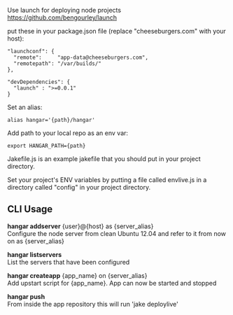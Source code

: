 Use launch for deploying node projects
https://github.com/bengourley/launch


put these in your package.json file (replace "cheeseburgers.com" with your host):  

    "launchconf": {
      "remote":     "app-data@cheeseburgers.com",
      "remotepath": "/var/builds/"
    },
    
    "devDependencies": {
      "launch" : ">=0.0.1"
    }


Set an alias:
  
    alias hangar='{path}/hangar'

Add path to your local repo as an env var:
  
    export HANGAR_PATH={path}

Jakefile.js is an example jakefile that you should put in your project directory.

Set your project's ENV variables by putting a file called envlive.js in a directory called "config" in your project directory.


CLI Usage
---------
**hangar addserver** {user}@{host} as {server_alias}  
Configure the node server from clean Ubuntu 12.04 and refer to it from now on as {server_alias}

**hangar listservers**  
List the servers that have been configured

**hangar createapp** {app_name} on {server_alias}  
Add upstart script for {app_name}. App can now be started and stopped

**hangar push**  
From inside the app repository this will run 'jake deploylive'
